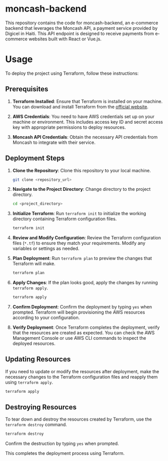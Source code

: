 # moncash-backend
This repository contains the code for moncash-backend, an e-commerce backend that leverages the Moncash API, a payment service provided by Digicel in Haiti. This API endpoint is designed to receive payments from e-commerce websites built with React or Vue.js.

# Usage
To deploy the project using Terraform, follow these instructions:

## Prerequisites
1. **Terraform Installed**: Ensure that Terraform is installed on your machine. You can download and install Terraform from the [official website](https://www.terraform.io/downloads.html).

2. **AWS Credentials**: You need to have AWS credentials set up on your machine or environment. This includes access key ID and secret access key with appropriate permissions to deploy resources.

3. **Moncash API Credentials**: Obtain the necessary API credentials from Moncash to integrate with their service.

## Deployment Steps
1. **Clone the Repository**: Clone this repository to your local machine.

   ```bash
   git clone <repository_url>
   ```

2. **Navigate to the Project Directory**: Change directory to the project directory.

   ```bash
   cd <project_directory>
   ```

3. **Initialize Terraform**: Run `terraform init` to initialize the working directory containing Terraform configuration files.

   ```bash
   terraform init
   ```

4. **Review and Modify Configuration**: Review the Terraform configuration files (`*.tf`) to ensure they match your requirements. Modify any variables or settings as needed.

5. **Plan Deployment**: Run `terraform plan` to preview the changes that Terraform will make.

   ```bash
   terraform plan
   ```

6. **Apply Changes**: If the plan looks good, apply the changes by running `terraform apply`.

   ```bash
   terraform apply
   ```

7. **Confirm Deployment**: Confirm the deployment by typing `yes` when prompted. Terraform will begin provisioning the AWS resources according to your configuration.

8. **Verify Deployment**: Once Terraform completes the deployment, verify that the resources are created as expected. You can check the AWS Management Console or use AWS CLI commands to inspect the deployed resources.

## Updating Resources
If you need to update or modify the resources after deployment, make the necessary changes to the Terraform configuration files and reapply them using `terraform apply`.

```bash
terraform apply
```

## Destroying Resources
To tear down and destroy the resources created by Terraform, use the `terraform destroy` command.

```bash
terraform destroy
```

Confirm the destruction by typing `yes` when prompted.

This completes the deployment process using Terraform.

